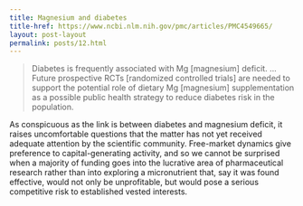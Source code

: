 ```yaml
---
title: Magnesium and diabetes
title-href: https://www.ncbi.nlm.nih.gov/pmc/articles/PMC4549665/
layout: post-layout
permalink: posts/12.html
---
```


> Diabetes is frequently associated with <span class="sc">M</span>g [magnesium] deficit. ... Future prospective <span class="sc">RCT</span>s [randomized controlled trials] are needed to support the potential role of dietary Mg [magnesium] supplementation as a possible public health strategy to reduce diabetes risk in the population.

As conspicuous as the link is between diabetes and magnesium deficit, it raises uncomfortable questions that the matter has not yet received adequate attention by the scientific community. Free-market dynamics give preference to capital-generating activity, and so we cannot be surprised when a majority of funding goes into the lucrative area of pharmaceutical research rather than into exploring a micronutrient that, say it was found effective, would not only be unprofitable, but would pose a serious competitive risk to established vested interests.